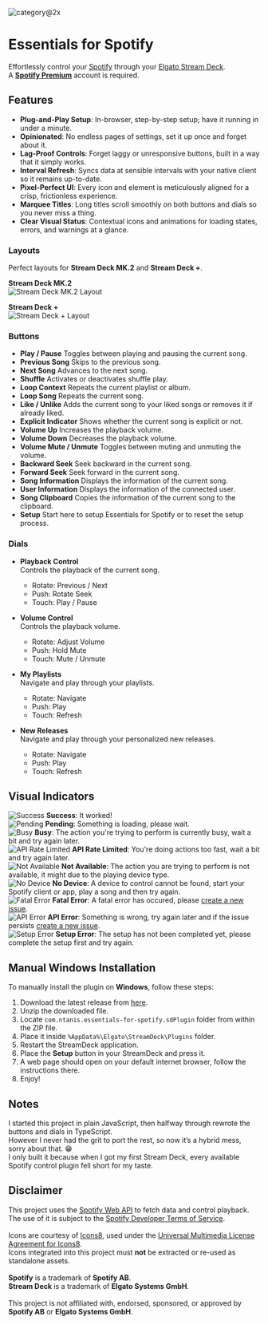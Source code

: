 ![category@2x](https://github.com/user-attachments/assets/533c520e-a7b0-4ea3-810d-de47260025c8)

# Essentials for Spotify

Effortlessly control your [Spotify](https://www.spotify.com/) through your [Elgato Stream Deck](https://www.elgato.com/us/en/s/welcome-to-stream-deck).\
A **[Spotify Premium](https://www.spotify.com/premium/)** account is required.

## Features

- **Plug-and-Play Setup**: In-browser, step-by-step setup; have it running in under a minute.
- **Opinionated**: No endless pages of settings, set it up once and forget about it.
- **Lag-Proof Controls**: Forget laggy or unresponsive buttons, built in a way that it simply works.
- **Interval Refresh**: Syncs data at sensible intervals with your native client so it remains up-to-date.
- **Pixel-Perfect UI**: Every icon and element is meticulously aligned for a crisp, frictionless experience.
- **Marquee Titles**: Long titles scroll smoothly on both buttons and dials so you never miss a thing.
- **Clear Visual Status**: Contextual icons and animations for loading states, errors, and warnings at a glance.

### Layouts

  Perfect layouts for **Stream Deck MK.2** and **Stream Deck +**.

  **Stream Deck MK.2**\
  ![Stream Deck MK.2 Layout](https://github.com/user-attachments/assets/8924d0f7-d82d-492b-bc6d-44315b309330)

  **Stream Deck +**\
  ![Stream Deck + Layout](https://github.com/user-attachments/assets/cf168320-1390-4d24-b4c9-beff61bd7031)

### Buttons
- **Play / Pause**
  Toggles between playing and pausing the current song.
- **Previous Song**
  Skips to the previous song.
- **Next Song**
  Advances to the next song.
- **Shuffle** 
  Activates or deactivates shuffle play.
- **Loop Context**
  Repeats the current playlist or album.
- **Loop Song**
  Repeats the current song.
- **Like / Unlike**
  Adds the current song to your liked songs or removes it if already liked.
- **Explicit Indicator**
  Shows whether the current song is explicit or not.
- **Volume Up**
  Increases the playback volume.
- **Volume Down**
  Decreases the playback volume.
- **Volume Mute / Unmute** 
  Toggles between muting and unmuting the volume.
- **Backward Seek**
  Seek backward in the current song.
- **Forward Seek**
  Seek forward in the current song.
- **Song Information**
  Displays the information of the current song.
- **User Information**
  Displays the information of the connected user.
- **Song Clipboard**
  Copies the information of the current song to the clipboard.
- **Setup**
  Start here to setup Essentials for Spotify or to reset the setup process.

### Dials
- **Playback Control**\
  Controls the playback of the current song.

  - Rotate: Previous / Next
  - Push: Rotate Seek
  - Touch: Play / Pause
- **Volume Control**\
  Controls the playback volume.
  
  - Rotate: Adjust Volume
  - Push: Hold Mute
  - Touch: Mute / Unmute
- **My Playlists**\
  Navigate and play through your playlists.
  
  - Rotate: Navigate  
  - Push: Play
  - Touch: Refresh  
- **New Releases**\
  Navigate and play through your personalized new releases.
  
  - Rotate: Navigate  
  - Push: Play
  - Touch: Refresh

## Visual Indicators

![Success](https://github.com/user-attachments/assets/e8ea52ee-2c45-4daf-863f-0f346a834bda) **Success**: It worked!\
![Pending](https://github.com/user-attachments/assets/146c3d6f-4b0f-4d0d-bb60-5876f00a9a0f) **Pending**: Something is loading, please wait.\
![Busy](https://github.com/user-attachments/assets/ef4cd0e4-b578-48a4-bc1f-fef74a332367) **Busy**: The action you're trying to perform is currently busy, wait a bit and try again later.\
![API Rate Limited](https://github.com/user-attachments/assets/9811e22a-1c6f-4440-b47d-6c1227bf00e7) **API Rate Limited**: You're doing actions too fast, wait a bit and try again later.\
![Not Available](https://github.com/user-attachments/assets/f31f7d79-69fb-46f8-beba-825ad639f419) **Not Available**: The action you are trying to perform is not available, it might due to the playing device type.\
![No Device](https://github.com/user-attachments/assets/24cccbba-bf33-4d8d-a012-e1bcc2d56039) **No Device**: A device to control cannot be found, start your Spotify client or app, play a song and then try again.\
![Fatal Error](https://github.com/user-attachments/assets/a0f910f7-802a-4cd1-82d2-cbbd278a3418) **Fatal Error**: A fatal error has occured, please [create a new issue](https://github.com/ntanis-dev/essentials-for-spotify/issues/new).\
![API Error](https://github.com/user-attachments/assets/07ab782b-781f-4e0a-885a-1684dc8bb58f) **API Error**: Something is wrong, try again later and if the issue persists [create a new issue](https://github.com/ntanis-dev/essentials-for-spotify/issues/new).\
![Setup Error](https://github.com/user-attachments/assets/dcaaff24-bdae-4f1d-9a20-80273c954b28) **Setup Error**: The setup has not been completed yet, please complete the setup first and try again.

## Manual Windows Installation

To manually install the plugin on **Windows**, follow these steps:

1. Download the latest release from [here](https://github.com/ntanis-dev/essentials-for-spotify/releases).
2. Unzip the downloaded file.
3. Locate  `com.ntanis.essentials-for-spotify.sdPlugin` folder from within the ZIP file.
4. Place it inside `%AppData%\Elgato\StreamDeck\Plugins` folder.
5. Restart the StreamDeck application.
6. Place the **Setup** button in your StreamDeck and press it.
7. A web page should open on your default internet browser, follow the instructions there.
8. Enjoy!

## Notes

I started this project in plain JavaScript, then halfway through rewrote the buttons and dials in TypeScript.\
However I never had the grit to port the rest, so now it’s a hybrid mess, sorry about that. 😁\
I only built it because when I got my first Stream Deck, every available Spotify control plugin fell short for my taste.

## Disclaimer

This project uses the [Spotify Web API](https://developer.spotify.com/documentation/web-api/) to fetch data and control playback.\
The use of it is subject to the [Spotify Developer Terms of Service](https://developer.spotify.com/terms).\
\
Icons are courtesy of [Icons8](https://icons8.com), used under the [Universal Multimedia License Agreement for Icons8](https://icons8.com/license).\
Icons integrated into this project must **not** be extracted or re-used as standalone assets.\
\
**Spotify** is a trademark of **Spotify AB**.\
**Stream Deck** is a trademark of **Elgato Systems GmbH**.\
\
This project is not affiliated with, endorsed, sponsored, or approved by **Spotify AB** or **Elgato Systems GmbH**.
